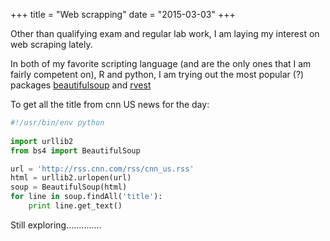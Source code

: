 +++
title = "Web scrapping"
date = "2015-03-03"
+++

Other than qualifying exam and regular lab work, I am laying my interest on web scraping lately.

In both of my favorite scripting language (and are the only ones that I am fairly competent on), R and python, I am trying out the most popular (?) packages [beautifulsoup](http://www.crummy.com/software/BeautifulSoup/#Download) and [rvest](https://github.com/hadley/rvest)

To get all the title from cnn US news for the day:

```python
#!/usr/bin/env python
  
import urllib2
from bs4 import BeautifulSoup

url = 'http://rss.cnn.com/rss/cnn_us.rss'
html = urllib2.urlopen(url)
soup = BeautifulSoup(html)
for line in soup.findAll('title'):
    print line.get_text()
```

Still exploring..............

